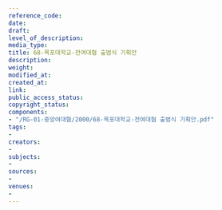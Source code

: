 ```yaml
---
reference_code: 
date: 
draft: 
level_of_description: 
media_type: 
title: 68-목포대학교-전여대협 출범식 기획안
description: 
weight: 
modified_at: 
created_at: 
link: 
public_access_status: 
copyright_status: 
components:
- "/RG-01-중앙여대협/2000/68-목포대학교-전여대협 출범식 기획안.pdf"
tags:
- 
creators:
- 
subjects:
- 
sources:
- 
venues:
- 
---
```

